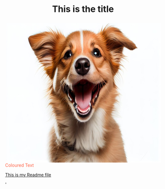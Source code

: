 <h1> <p align="center">This is the title </h1>
<img align="right" src ="smiling-dog.jpg" style width="500" height="450"> </img>
<p style= "color:tomato"> Coloured Text </p>
<a href="readme.md"> This is my Readme file </a>

'